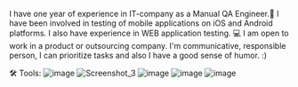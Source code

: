 I have one year of experience in IT-company as a Manual QA Engineer.🌿 
I have been involved in testing of mobile applications on iOS and Android platforms. 
I also have experience in WEB application testing. 💻
I am open to work in a product or outsourcing company.
I'm communicative, responsible person, I can prioritize tasks and also I have a good sense of humor. :)

🛠 Tools:
![image](https://user-images.githubusercontent.com/105749144/168903672-12ca77f0-a8cc-4c5b-844d-b3ad8a51ed2d.png)
![Screenshot_3](https://user-images.githubusercontent.com/105749144/168903894-81015e03-8532-49b8-a274-8fe367e508eb.png)
![image](https://user-images.githubusercontent.com/105749144/168904087-a5261ee7-0c12-4836-9f0d-3a4e25474d41.png)
![image](https://user-images.githubusercontent.com/105749144/168904138-874453e5-1f71-4492-ba27-9acc05be5a9a.png)
![image](https://user-images.githubusercontent.com/105749144/168904181-c9cb61de-13ff-414a-a744-86a8f27402e8.png)
